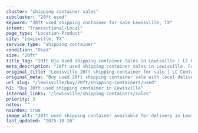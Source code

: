 ```yaml
---
cluster: "shipping container sales"
subcluster: "20ft used"
keyword: "20ft used shipping container for sale Lewisville, TX"
intent: "Transactional-Local"
page_type: "Location-Product"
city: "Lewisville, TX"
service_type: "shipping container"
condition: "Used"
size: "20ft"
title_tag: "20ft Uja Used shipping container Sales in Lewisville | LC Container"
meta_description: "20ft used shipping container sales in Lewisville. Fast delivery, competitive pricing. Serving shipping containers area. Quote ID: HRQ. Call (214) 524-4168 for your free quote today."
original_title: "Lewisville 20ft shipping container for sale | LC Container"
original_meta: "Buy used 20ft shipping container sale with local delivery in Lewisville, TX. LC Container — local Since 2003. Request a fast quote today."
url_slug: "/lewisville/buy/20ft/shipping-containers/used"
h1: "Buy 20ft used shipping container in Lewisville"
internal_links: "/lewisville/shipping-containers/sales"
priority: 3
notes: ""
noindex: true
image_alt: "20ft used shipping container available for delivery in Lewisville"
last_updated: "2025-10-20"
---
```


<!-- TODO: Add unique city/inventory copy, images, and internal links here. -->
